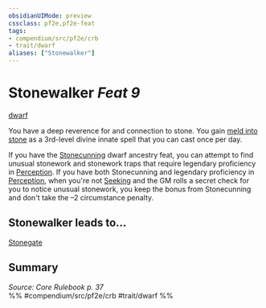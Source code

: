 ```yaml
---
obsidianUIMode: preview
cssclass: pf2e,pf2e-feat
tags:
- compendium/src/pf2e/crb
- trait/dwarf
aliases: ["Stonewalker"]
---
```

# Stonewalker  *Feat 9*  
[dwarf](rules/traits/dwarf.md "Dwarf Ancestry & Heritage Trait")  


You have a deep reverence for and connection to stone. You gain [meld into stone](compendium/spells/meld-into-stone.md) as a 3rd-level divine innate spell that you can cast once per day.

If you have the [Stonecunning](compendium/feats/stonecunning.md) dwarf ancestry feat, you can attempt to find unusual stonework and stonework traps that require legendary proficiency in [Perception](compendium/skills.md#Perception). If you have both Stonecunning and legendary proficiency in [Perception](compendium/skills.md#Perception), when you're not [Seeking](rules/actions/seek.md) and the GM rolls a secret check for you to notice unusual stonework, you keep the bonus from Stonecunning and don't take the –2 circumstance penalty.

## Stonewalker leads to...

[Stonegate](compendium/feats/stonegate-apg.md)

## Summary

*Source: Core Rulebook p. 37*  
%% #compendium/src/pf2e/crb #trait/dwarf %%